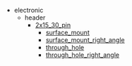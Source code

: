 * electronic
  * header
    * [2x15_30_pin](electronic/header/2x15_30_pin)
      * [surface_mount](electronic/header/2x15_30_pin/surface_mount)
      * [surface_mount_right_angle](electronic/header/2x15_30_pin/surface_mount/surface_mount_right_angle)
      * [through_hole](electronic/header/2x15_30_pin/surface_mount/surface_mount_right_angle/through_hole)
      * [through_hole_right_angle](electronic/header/2x15_30_pin/surface_mount/surface_mount_right_angle/through_hole/through_hole_right_angle)
